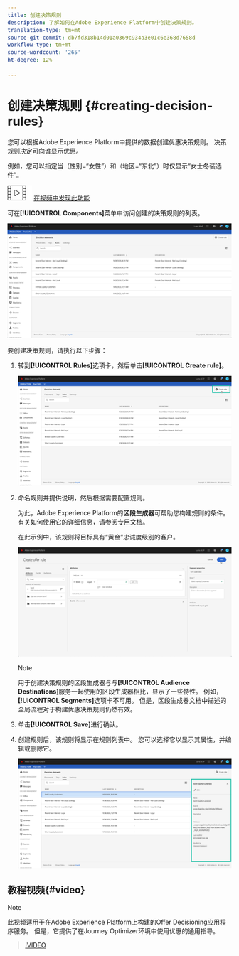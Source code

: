 ```yaml
---
title: 创建决策规则
description: 了解如何在Adobe Experience Platform中创建决策规则。
translation-type: tm+mt
source-git-commit: db7fd318b14d01a0369c934a3e01c6e368d7658d
workflow-type: tm+mt
source-wordcount: '265'
ht-degree: 12%

---
```


# 创建决策规则 {#creating-decision-rules}

您可以根据Adobe Experience Platform中提供的数据创建优惠决策规则。 决策规则决定可向谁显示优惠。

例如，您可以指定当（性别=“女性”）和（地区=“东北”）时仅显示“女士冬装选件”。

![](../../assets/do-not-localize/how-to-video.png) [在视频中发现此功能](#video)

可在&#x200B;**[!UICONTROL Components]**&#x200B;菜单中访问创建的决策规则的列表。

![](../../assets/decision_rules_list.png)

要创建决策规则，请执行以下步骤：

1. 转到&#x200B;**[!UICONTROL Rules]**&#x200B;选项卡，然后单击&#x200B;**[!UICONTROL Create rule]**。

   ![](../../assets/offers_decision_rule_creation.png)

1. 命名规则并提供说明，然后根据需要配置规则。

   为此，Adobe Experience Platform的&#x200B;**区段生成器**&#x200B;可帮助您构建规则的条件。 有关如何使用它的详细信息，请参阅[专用文档](https://docs.adobe.com/content/help/en/experience-platform/segmentation/ui/segment-builder.html)。

   在此示例中，该规则将目标具有“黄金”忠诚度级别的客户。

   ![](../../assets/offers_decision_rule_creation_segment.png)

   >[!NOTE]
   >
   >用于创建决策规则的区段生成器与与&#x200B;**[!UICONTROL Audience Destinations]**&#x200B;服务一起使用的区段生成器相比，显示了一些特性。 例如，**[!UICONTROL Segments]**&#x200B;选项卡不可用。 但是，区段生成器文档中描述的全局流程对于构建优惠决策规则仍然有效。

1. 单击&#x200B;**[!UICONTROL Save]**&#x200B;进行确认。

1. 创建规则后，该规则将显示在规则列表中。 您可以选择它以显示其属性，并编辑或删除它。

   ![](../../assets/rule_created.png)

## 教程视频{#video}

>[!NOTE]
>
>此视频适用于在Adobe Experience Platform上构建的Offer Decisioning应用程序服务。 但是，它提供了在Journey Optimizer环境中使用优惠的通用指导。

>[!VIDEO](https://video.tv.adobe.com/v/329373?quality=12)
